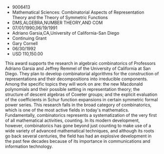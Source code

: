 
* 9006413
* Mathematical Sciences: Combinatorial Aspects of Representation Theory and the Theory of Symmetric Functions
* DMS,ALGEBRA,NUMBER THEORY,AND COM
* 07/01/1990,06/19/1991
* Adriano Garsia,CA,University of California-San Diego
* Continuing Grant
* Gary Cornell
* 06/30/1992
* USD 110,150.00

This award supports the research in algebraic combinatorics of Professors
Adriano Garsia and Jeffrey Remmel of the University of California at San Diego.
They plan to develop combinatorial algorithms for the construction of
representations and their decompositions into irreducible components. Among the
specific topics they will work on are: the new Macdonald polynomials and their
possible setting in representation theory; the structure of descent algebras of
Coxeter groups; and the explicit evaluation of the coefficients in Schur
function expansions in certain symmetric formal power series. This research
falls in the broad category of combinatorics, which is one of the most active
fields in today's mathematics. Fundamentally, combinatorics represents a
systematization of the very first of all mathematical activities, counting. In
its modern development, however, combinatorics has gone beyond just counting to
make use of a wide variety of advanced mathematical techniques, and although its
roots go back several centuries, the field has had an explosive development in
the past few decades because of its importance in communications and information
technology.
